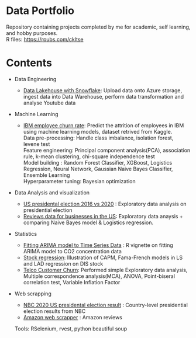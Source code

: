 # Data Portfolio
Repository containing projects completed by me for academic, self learning, and hobby purposes. \
R files: https://rpubs.com/ckltse

# Contents
* Data Engineering
  * [Data Lakehouse with Snowflake](https://github.com/charlottetse33/Data-science-portfolio/blob/main/Data%20Lakehouse%20with%20Snowflake.sql): Upload data onto Azure storage, ingest data into Data Warehouse, perform data transformation and analyse Youtube data
 

* Machine Learning 
  * [IBM employee churn rate](https://nbviewer.jupyter.org/github/charlottetse33/portfolio/blob/main/IBM_Classification.ipynb): Predict the attrition of employees in IBM using machine learning models, dataset retrived from Kaggle. \
  Data pre-processing: Handle class imbalance, isolation forest, levene test \
  Feature engineering: Principal component analysis(PCA), association rule, k-mean clustering, chi-square independence test \
  Model building : Random Forest Classifier, XGBoost, Logistics Regression, Neural Network, Gaussian Naive Bayes Classifier, Ensemble Learning \
  Hyperparameter tuning: Bayesian optimization 
  

* Data Analysis and visualization
  * [US presidental election 2016 vs 2020](https://rpubs.com/ckltse/810034) : Exploratory data analysis on presidential election 
  * [Reviews data for businesses in the US](https://github.com/charlottetse33/portfolio/blob/main/US%20business%20reviews/Data_mining_review.ipynb): Exploratory data anaysis + comparing Naive Bayes model & Logistics regression. 
 
* Statistics
  * [Fitting ARIMA model to Time Series Data](https://rpubs.com/ckltse/810035) : R vignette on fitting ARIMA model to CO2 concentration data 
  * [Stock regression](https://rpubs.com/ckltse/810395): Illustration of CAPM, Fama-French models in LS and LAD regression on DIS stock
  * [Telco Customer Churn](https://nbviewer.jupyter.org/github/charlottetse33/Data-science-portfolio/blob/main/Telco_Customer_Churn_.ipynb): Performed simple Exploratory data analysis, Multiple correspondence analysis(MCA), ANOVA, Point-biseral correlation test, Variable Inflation Factor

* Web scrapping 
  * [NBC 2020 US presidental election result](https://github.com/charlottetse33/portfolio/blob/main/NBC%20US%20election/web%20scrapping.R) : Country-level presidential election results from NBC 
  * [Amazon web scrapper](https://github.com/charlottetse33/portfolio/blob/main/Amazon%20web%20scrapping/Web_scrapper%20-%20Amazon%20reviews.py) : Amazon reviews 

  Tools: RSelenium, rvest, python beautiful soup


